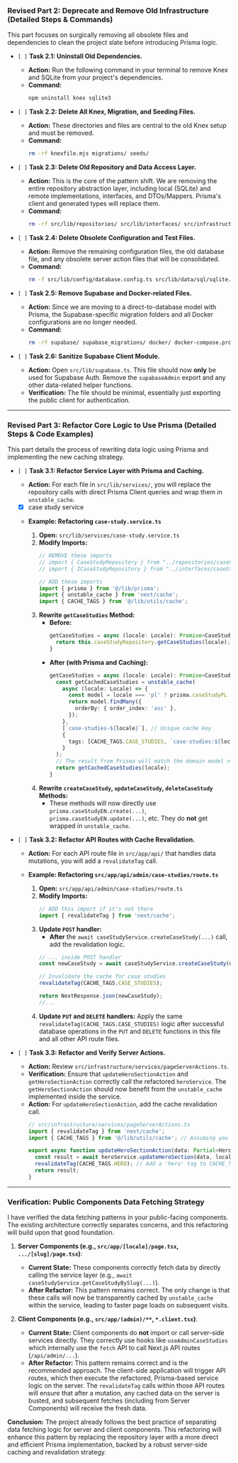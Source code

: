 ### **Revised Part 2: Deprecate and Remove Old Infrastructure (Detailed Steps & Commands)**

This part focuses on surgically removing all obsolete files and dependencies to clean the project slate before introducing Prisma logic.

*   `[ ]` **Task 2.1: Uninstall Old Dependencies.**
    *   **Action:** Run the following command in your terminal to remove Knex and SQLite from your project's dependencies.
    *   **Command:**
        ```bash
        npm uninstall knex sqlite3
        ```

*   `[ ]` **Task 2.2: Delete All Knex, Migration, and Seeding Files.**
    *   **Action:** These directories and files are central to the old Knex setup and must be removed.
    *   **Command:**
        ```bash
        rm -rf knexfile.mjs migrations/ seeds/
        ```

*   `[ ]` **Task 2.3: Delete Old Repository and Data Access Layer.**
    *   **Action:** This is the core of the pattern shift. We are removing the entire repository abstraction layer, including local (SQLite) and remote implementations, interfaces, and DTOs/Mappers. Prisma's client and generated types will replace them.
    *   **Command:**
        ```bash
        rm -rf src/lib/repositories/ src/lib/interfaces/ src/infrastructure/dto/ src/infrastructure/mappers/
        ```

*   `[ ]` **Task 2.4: Delete Obsolete Configuration and Test Files.**
    *   **Action:** Remove the remaining configuration files, the old database file, and any obsolete server action files that will be consolidated.
    *   **Command:**
        ```bash
        rm -f src/lib/config/database.config.ts src/lib/data/sql/sqlite.db test_db.mjs src/lib/server-actions/casestudy.actions.ts
        ```

*   `[ ]` **Task 2.5: Remove Supabase and Docker-related Files.**
    *   **Action:** Since we are moving to a direct-to-database model with Prisma, the Supabase-specific migration folders and all Docker configurations are no longer needed.
    *   **Command:**
        ```bash
        rm -rf supabase/ supabase_migrations/ docker/ docker-compose.proxy.yml Dockerfile.proxy
        ```

*   `[ ]` **Task 2.6: Sanitize Supabase Client Module.**
    *   **Action:** Open `src/lib/supabase.ts`. This file should now **only** be used for Supabase Auth. Remove the `supabaseAdmin` export and any other data-related helper functions.
    *   **Verification:** The file should be minimal, essentially just exporting the public client for authentication.

---

### **Revised Part 3: Refactor Core Logic to Use Prisma (Detailed Steps & Code Examples)**

This part details the process of rewriting data logic using Prisma and implementing the new caching strategy.

*   `[ ]` **Task 3.1: Refactor Service Layer with Prisma and Caching.**
    *   **Action:** For each file in `src/lib/services/`, you will replace the repository calls with direct Prisma Client queries and wrap them in `unstable_cache`.

    - [x] case study service

    *   **Example: Refactoring `case-study.service.ts`**

        1.  **Open:** `src/lib/services/case-study.service.ts`
        2.  **Modify Imports:**
            ```typescript
            // REMOVE these imports
            // import { CaseStudyRepository } from "../repositories/caseStudy.repository"
            // import { ICaseStudyRepository } from "../interfaces/caseStudyRepository.interface"

            // ADD these imports
            import { prisma } from '@/lib/prisma';
            import { unstable_cache } from 'next/cache';
            import { CACHE_TAGS } from '@/lib/utils/cache';
            ```
        3.  **Rewrite `getCaseStudies` Method:**
            *   **Before:**
                ```typescript
                getCaseStudies = async (locale: Locale): Promise<CaseStudy[]> => {
                  return this.caseStudyRepository.getCaseStudies(locale);
                }
                ```
            *   **After (with Prisma and Caching):**
                ```typescript
                getCaseStudies = async (locale: Locale): Promise<CaseStudy[]> => {
                  const getCachedCaseStudies = unstable_cache(
                    async (locale: Locale) => {
                      const model = locale === 'pl' ? prisma.caseStudyPL : prisma.caseStudyEN;
                      return model.findMany({
                        orderBy: { order_index: 'asc' },
                      });
                    },
                    [`case-studies-${locale}`], // Unique cache key
                    {
                      tags: [CACHE_TAGS.CASE_STUDIES, `case-studies:${locale}`], // Tags for revalidation
                    }
                  );
                  // The result from Prisma will match the domain model now, so no mapping is needed.
                  return getCachedCaseStudies(locale);
                }
                ```
        4.  **Rewrite `createCaseStudy`, `updateCaseStudy`, `deleteCaseStudy` Methods:**
            *   These methods will now directly use `prisma.caseStudyEN.create(...)`, `prisma.caseStudyEN.update(...)`, etc. They do **not** get wrapped in `unstable_cache`.

*   `[ ]` **Task 3.2: Refactor API Routes with Cache Revalidation.**
    *   **Action:** For each API route file in `src/app/api/` that handles data mutations, you will add a `revalidateTag` call.

    *   **Example: Refactoring `src/app/api/admin/case-studies/route.ts`**

        1.  **Open:** `src/app/api/admin/case-studies/route.ts`
        2.  **Modify Imports:**
            ```typescript
            // ADD this import if it's not there
            import { revalidateTag } from 'next/cache';
            ```
        3.  **Update `POST` handler:**
            *   **After** the `await caseStudyService.createCaseStudy(...)` call, add the revalidation logic.
            ```typescript
            // ... inside POST handler
            const newCaseStudy = await caseStudyService.createCaseStudy(data, locale);

            // Invalidate the cache for case studies
            revalidateTag(CACHE_TAGS.CASE_STUDIES);

            return NextResponse.json(newCaseStudy);
            //...
            ```
        4.  **Update `PUT` and `DELETE` handlers:** Apply the same `revalidateTag(CACHE_TAGS.CASE_STUDIES)` logic after successful database operations in the `PUT` and `DELETE` functions in this file and all other API route files.

*   `[ ]` **Task 3.3: Refactor and Verify Server Actions.**
    *   **Action:** Review `src/infrastructure/services/pageServerActions.ts`.
    *   **Verification:** Ensure that `updateHeroSectionAction` and `getHeroSectionAction` correctly call the refactored `heroService`. The `getHeroSectionAction` should now benefit from the `unstable_cache` implemented inside the service.
    *   **Action:** For `updateHeroSectionAction`, add the cache revalidation call.
        ```typescript
        // src/infrastructure/services/pageServerActions.ts
        import { revalidateTag } from 'next/cache';
        import { CACHE_TAGS } from '@/lib/utils/cache'; // Assuming you create a HERO tag

        export async function updateHeroSectionAction(data: Partial<HeroModel>, locale: string) {
          const result = await heroService.updateHeroSection(data, locale);
          revalidateTag(CACHE_TAGS.HERO); // Add a 'hero' tag to CACHE_TAGS
          return result;
        }
        ```

---

### **Verification: Public Components Data Fetching Strategy**

I have verified the data fetching patterns in your public-facing components. The existing architecture correctly separates concerns, and this refactoring will build upon that good foundation.

1.  **Server Components (e.g., `src/app/[locale]/page.tsx`, `.../[slug]/page.tsx`)**:
    *   **Current State:** These components correctly fetch data by directly calling the service layer (e.g., `await caseStudyService.getCaseStudyBySlug(...)`).
    *   **After Refactor:** This pattern remains correct. The only change is that these calls will now be transparently cached by `unstable_cache` within the service, leading to faster page loads on subsequent visits.

2.  **Client Components (e.g., `src/app/(admin)/**`, `*.client.tsx`)**:
    *   **Current State:** Client components do **not** import or call server-side services directly. They correctly use hooks like `useAdminCaseStudies` which internally use the `fetch` API to call Next.js API routes (`/api/admin/...`).
    *   **After Refactor:** This pattern remains correct and is the recommended approach. The client-side application will trigger API routes, which then execute the refactored, Prisma-based service logic on the server. The `revalidateTag` calls within those API routes will ensure that after a mutation, any cached data on the server is busted, and subsequent fetches (including from Server Components) will receive the fresh data.

**Conclusion:** The project already follows the best practice of separating data fetching logic for server and client components. This refactoring will enhance this pattern by replacing the repository layer with a more direct and efficient Prisma implementation, backed by a robust server-side caching and revalidation strategy.